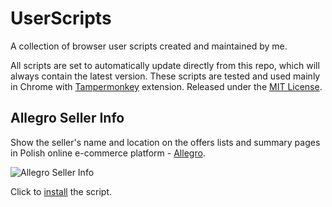 # UserScripts
A collection of browser user scripts created and maintained by me.

All scripts are set to automatically update directly from this repo, which will always contain the latest version. These scripts are tested and used mainly in Chrome with [Tampermonkey](https://tampermonkey.net) extension. Released under the [MIT License](http://opensource.org/licenses/MIT).


## Allegro Seller Info

Show the seller's name and location on the offers lists and summary pages in Polish online e-commerce platform - [Allegro](http://allegro.pl).

![Allegro Seller Info](https://github.com/malcom/UserScripts/raw/master/allegro-seller-info.png)

Click to [install](https://github.com/malcom/UserScripts/raw/master/allegro-seller-info.user.js) the script.
